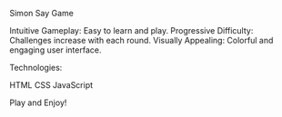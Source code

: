 Simon Say Game

Intuitive Gameplay: Easy to learn and play.
Progressive Difficulty: Challenges increase with each round.
Visually Appealing: Colorful and engaging user interface.

Technologies:

HTML
CSS
JavaScript

Play and Enjoy!

